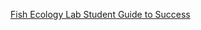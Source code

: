 [Fish Ecology Lab Student Guide to Success](https://michaeljschram.github.io/StudentGuideToSuccess/)
